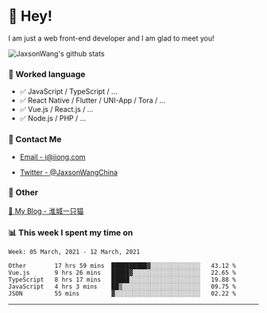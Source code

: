 # 👋 Hey!

I am just a web front-end developer and I am glad to meet you!

![JaxsonWang's github stats](https://github-readme-stats.vercel.app/api?username=JaxsonWang&&show_icons=true&&title_color=1abc9c&&icon_color=1abc9c)


### 📝 Worked language

- ✅ JavaScript / TypeScript / ...
- ✅ React Native / Flutter / UNI-App / Tora / ...
- ✅ Vue.js / React.js / ...
- ✅ Node.js / PHP / ...

### 📮 Contact Me

- [Email - i@iiong.com](mailto:i@iiong.com)

- [Twitter - @JaxsonWangChina](https://twitter.com/JaxsonWangChina)

### 🤪 Other

[📌 My Blog - 淮城一只猫](https://iiong.com)

### 📊 This week I spent my time on

<!--START_SECTION:waka-->
```text
Week: 05 March, 2021 - 12 March, 2021

Other        17 hrs 59 mins  ██████████▓░░░░░░░░░░░░░░   43.12 % 
Vue.js       9 hrs 26 mins   █████▓░░░░░░░░░░░░░░░░░░░   22.65 % 
TypeScript   8 hrs 17 mins   █████░░░░░░░░░░░░░░░░░░░░   19.88 % 
JavaScript   4 hrs 3 mins    ██▒░░░░░░░░░░░░░░░░░░░░░░   09.75 % 
JSON         55 mins         ▓░░░░░░░░░░░░░░░░░░░░░░░░   02.22 % 
```
<!--END_SECTION:waka-->

---
